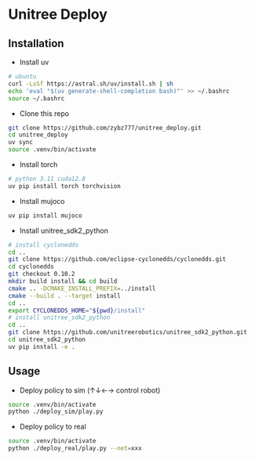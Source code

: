 # Unitree Deploy

## Installation
- Install uv
```bash
# ubuntu
curl -LsSf https://astral.sh/uv/install.sh | sh
echo 'eval "$(uv generate-shell-completion bash)"' >> ~/.bashrc
source ~/.bashrc
```
- Clone this repo
```bash
git clone https://github.com/zybz777/unitree_deploy.git
cd unitree_deploy
uv sync
source .venv/bin/activate
```
- Install torch
```bash
# python 3.11 cuda12.8
uv pip install torch torchvision
```
- Install mujoco
```bash
uv pip install mujoco
```
- Install unitree_sdk2_python
```bash
# install cyclonedds
cd ..
git clone https://github.com/eclipse-cyclonedds/cyclonedds.git
cd cyclonedds
git checkout 0.10.2
mkdir build install && cd build
cmake .. -DCMAKE_INSTALL_PREFIX=../install
cmake --build . --target install
cd ..
export CYCLONEDDS_HOME="${pwd}/install"
# install unitree_sdk2_python
cd ..
git clone https://github.com/unitreerobotics/unitree_sdk2_python.git
cd unitree_sdk2_python
uv pip install -e .
```
## Usage
- Deploy policy to sim (↑↓←→ control robot)
```bash
source .venv/bin/activate
python ./deploy_sim/play.py
```
- Deploy policy to real
```bash
source .venv/bin/activate
python ./deploy_real/play.py --net=xxx
```